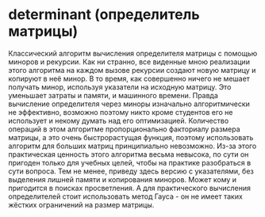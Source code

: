 # determinant (определитель матрицы)
Классический алгоритм вычисления определителя матрицы с помощью миноров и рекурсии.
Как ни странно, все виденные мною реализации этого алгоритма на каждом вызове рекурсии создают новую матрицу и копируют в неё минор.
В то время, как совершенно ничего не мешает получать минор, используя указатели на исходную матрицу. 
Это уменьшает затраты и памяти, и машинного времени.
Правда вычисление определителя через миноры изначально алгоритмически не эффективно, возможно поэтому никто кроме студентов его не использует и некому думать над его оптимизацией.
Количество операций в этом алгоритме пропорционально факториалу размера матрицы, а это очень быстрорастущая функция, поэтому использовать  алгоритм для больших матриц принципиально невозможно. 
Из-за этого практическая ценность этого алгоритма весьма невысока, по сути он пригоден только для учебных целей, чтобы на практике разобраться в сути вопроса.
Тем не менее, приведу здесь версию с указателями, без выделения лишней памяти и копирования миноров. 
Может кому и пригодится в поисках просветления.
А для практического вычисления определителей стоит использовать метод Гауса - он не имеет таких жёстких ограничений на размер матрицы.

